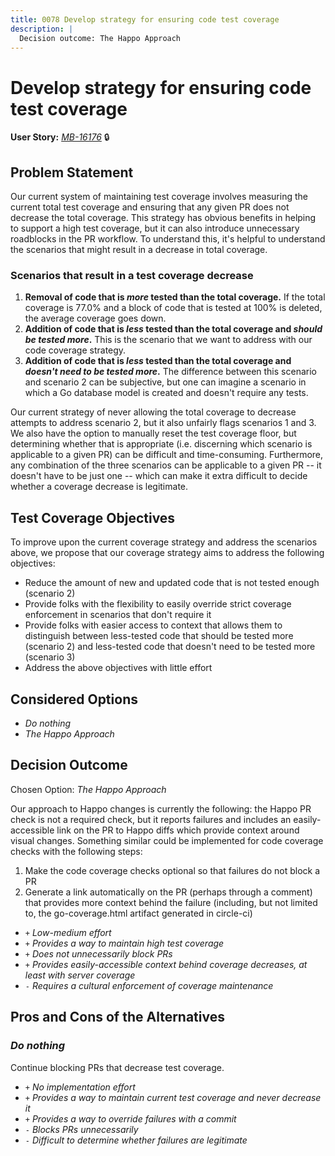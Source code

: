 ```yaml
---
title: 0078 Develop strategy for ensuring code test coverage
description: |
  Decision outcome: The Happo Approach
---
```


# Develop strategy for ensuring code test coverage

**User Story:** *[MB-16176](https://dp3.atlassian.net/browse/MB-16176)* :lock:

## Problem Statement

Our current system of maintaining test coverage involves measuring the current total test coverage and ensuring that any given PR does not decrease the total coverage.
This strategy has obvious benefits in helping to support a high test coverage, but it can also introduce unnecessary roadblocks in the PR workflow. To understand this, it's helpful to understand the scenarios that might result in a decrease in total coverage.


### Scenarios that result in a test coverage decrease
1. **Removal of code that is _more_ tested than the total coverage.** If the total coverage is 77.0% and a block of code that is tested at 100% is deleted, the average coverage goes down.
2. **Addition of code that is _less_ tested than the total coverage and _should be tested more_.** This is the scenario that we want to address with our code coverage strategy.
3. **Addition of code that is _less_ tested than the total coverage and _doesn't need to be tested more_.** The difference between this scenario and scenario 2 can be subjective, but one can imagine a scenario in which a Go database model is created and doesn't require any tests.

Our current strategy of never allowing the total coverage to decrease attempts to address scenario 2, but it also unfairly flags scenarios 1 and 3. We also have the option to manually reset the test coverage floor, but determining whether that is appropriate (i.e. discerning which scenario is applicable to a given PR) can be difficult and time-consuming. Furthermore, any combination of the three scenarios can be applicable to a given PR -- it doesn't have to be just one -- which can make it extra difficult to decide whether a coverage decrease is legitimate.

## Test Coverage Objectives
To improve upon the current coverage strategy and address the scenarios above, we propose that our coverage strategy aims to address the following objectives:
- Reduce the amount of new and updated code that is not tested enough (scenario 2)
- Provide folks with the flexibility to easily override strict coverage enforcement in scenarios that don't require it
- Provide folks with easier access to context that allows them to distinguish between less-tested code that should be tested more (scenario 2) and less-tested code that doesn't need to be tested more (scenario 3)
- Address the above objectives with little effort

## Considered Options

* *Do nothing*
* *The Happo Approach*

## Decision Outcome

<!-- * Chosen Option:  -->
Chosen Option: *The Happo Approach*

Our approach to Happo changes is currently the following: the Happo PR check is not a required check, but it reports failures and includes an easily-accessible link on the PR to Happo diffs which provide context around visual changes. Something similar could be implemented for code coverage checks with the following steps:
1. Make the code coverage checks optional so that failures do not block a PR
2. Generate a link automatically on the PR (perhaps through a comment) that provides more context behind the failure (including, but not limited to, the go-coverage.html artifact generated in circle-ci)

* `+` *Low-medium effort*
* `+` *Provides a way to maintain high test coverage*
* `+` *Does not unnecessarily block PRs*
* `+` *Provides easily-accessible context behind coverage decreases, at least with server coverage*
* `-` *Requires a cultural enforcement of coverage maintenance*

## Pros and Cons of the Alternatives

### *Do nothing*

Continue blocking PRs that decrease test coverage.

* `+` *No implementation effort*
* `+` *Provides a way to maintain current test coverage and never decrease it*
* `+` *Provides a way to override failures with a commit*
* `-` *Blocks PRs unnecessarily*
* `-` *Difficult to determine whether failures are legitimate*
